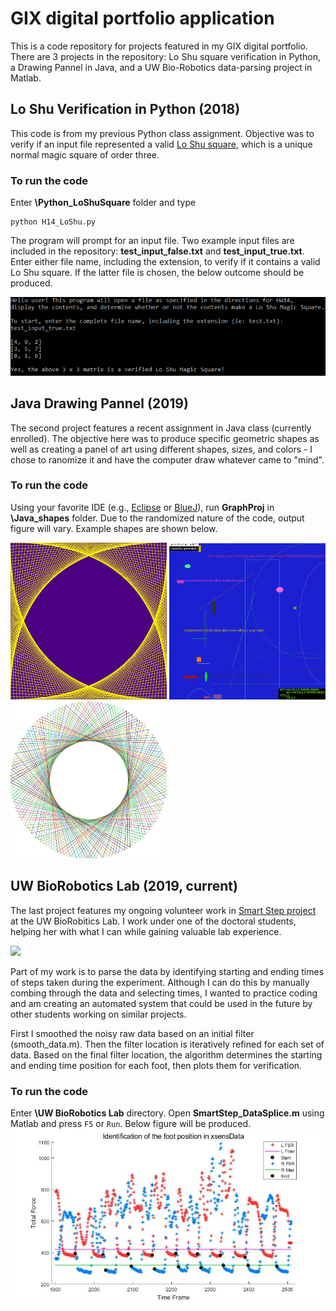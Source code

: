 # GIX digital portfolio application

This is a code repository for projects featured in my GIX digital portfolio. There are 3 projects in the repository: Lo Shu square verification in Python, a Drawing Pannel in Java, and a UW Bio-Robotics data-parsing project in Matlab. 

## Lo Shu Verification in Python (2018)

This code is from my previous Python class assignment. Objective was to verify if an input file represented a valid [Lo Shu square](https://en.wikipedia.org/wiki/Lo_Shu_Square), which is a unique normal magic square of order three. 

### To run the code

Enter **\Python_LoShuSquare** folder and type 
```console 
python H14_LoShu.py
``` 
The program will prompt for an input file. Two example input files are included in the repository: **test_input_false.txt** and **test_input_true.txt**. Enter either file name, including the extension, to verify if it contains a valid Lo Shu square. If the latter file is chosen, the below outcome should be produced. 

<img src="https://github.com/nywieck/GIX-application/blob/master/Python_LoShuSquare/LoShu_true.PNG" width="700">

## Java Drawing Pannel (2019)

The second project features a recent assignment in Java class (currently enrolled). The objective here was to produce specific geometric shapes as well as creating a panel of art using different shapes, sizes, and colors - I chose to ranomize it and have the computer draw whatever came to "mind". 

### To run the code

Using your favorite IDE (e.g., [Eclipse](https://www.eclipse.org/) or [BlueJ](https://www.bluej.org/)), run **GraphProj** in **\Java_shapes** folder. Due to the randomized nature of the code, output figure will vary. Example shapes are shown below.

<p float="left">
  <img src="https://github.com/nywieck/GIX-application/blob/master/Java_shapes/Java%201.PNG" width="250" />
  <img src="https://github.com/nywieck/GIX-application/blob/master/Java_shapes/Java%202.PNG" width="250" /> 
  <img src="https://github.com/nywieck/GIX-application/blob/master/Java_shapes/Java%203.PNG" width="250" />
</p>

## UW BioRobotics Lab (2019, current)

The last project features my ongoing volunteer work in [Smart Step project](https://rombolabs.github.io/#project-smartStep) at the UW BioRobitics Lab. I work under one of the doctoral students, helping her with what I can while gaining valuable lab experience.

<img src="https://rombolabs.github.io/img/portfolio/ss1.png" width="700">

Part of my work is to parse the data by identifying starting and ending times of steps taken during the experiment. Although I can do this by manually combing through the data and selecting times, I wanted to practice coding and am creating an automated system that could be used in the future by other students working on similar projects.

First I smoothed the noisy raw data based on an initial filter (smooth_data.m). Then the filter location is iteratively refined for each set of data. Based on the final filter location, the algorithm determines the starting and ending time position for each foot, then plots them for verification. 

### To run the code

Enter **\UW BioRobotics Lab** directory. Open **SmartStep_DataSplice.m** using Matlab and press ```F5``` or ```Run```. Below figure will be produced. 
<img src="https://github.com/nywieck/GIX-application/blob/master/UW%20BioRobotics%20Lab/xsensExample.jpg" width="700">




